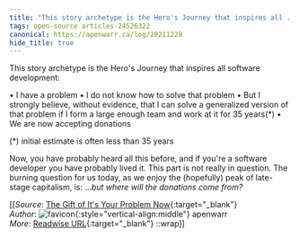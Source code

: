 ```yaml
---
title: "This story archetype is the Hero's Journey that inspires all ..."
tags: open-source articles-24526322
canonical: https://apenwarr.ca/log/20211229
hide_title: true
---
```


This story archetype is the Hero's Journey that inspires all software development:

•   I have a problem
•   I do not know how to solve that problem
•   But I strongly believe, without evidence, that I can solve a generalized version of that problem if I form a large enough team and work at it for 35 years(*)
•   We are now accepting donations

(*) initial estimate is often less than 35 years

Now, you have probably heard all this before, and if you're a software developer you have probably lived it. This part is not really in question. The burning question for us today, as we enjoy the (hopefully) peak of late-stage capitalism, is: ...*but where will the donations come from?*


[[_Source_: [The Gift of It's Your Problem Now](https://apenwarr.ca/log/20211229){:target="_blank"}<br>
_Author_: ![favicon](https://s2.googleusercontent.com/s2/favicons?domain=apenwarr.ca){:style="vertical-align:middle"} apenwarr<br>
_More_: [Readwise URL](https://readwise.io/open/478391909){:target="_blank"}
::wrap]]
